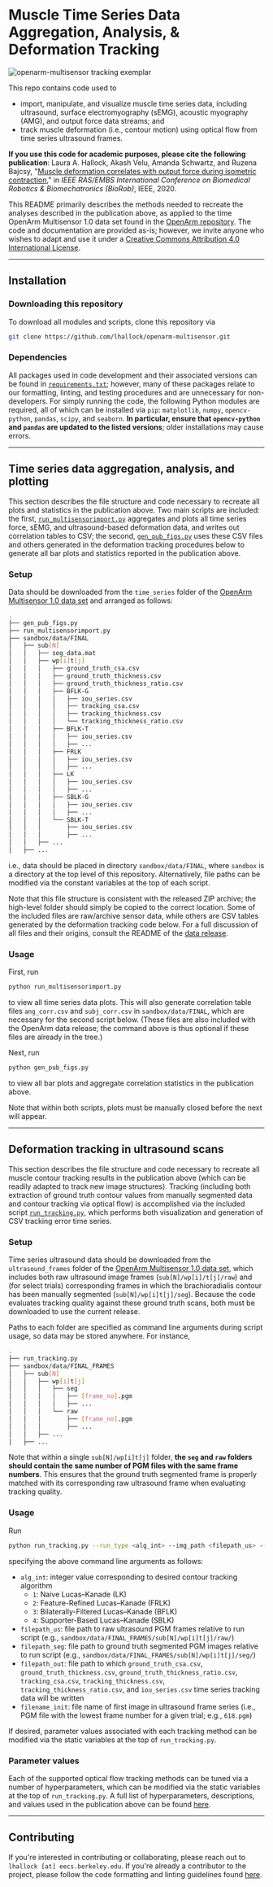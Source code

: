 # Muscle Time Series Data Aggregation, Analysis, & Deformation Tracking

![openarm-multisensor tracking exemplar](https://people.eecs.berkeley.edu/~lhallock/publication/hallock2020biorob/featured.png)

This repo contains code used to 
- import, manipulate, and visualize muscle time series data, including ultrasound, surface electromyography (sEMG), acoustic myography (AMG), and output force data streams; and
- track muscle deformation (i.e., contour motion) using optical flow from time series ultrasound frames.

**If you use this code for academic purposes, please cite the following publication**: Laura A. Hallock, Akash Velu, Amanda Schwartz, and Ruzena Bajcsy, "[Muscle deformation correlates with output force during isometric contraction](https://people.eecs.berkeley.edu/~lhallock/publication/hallock2020biorob/)," in _IEEE RAS/EMBS International Conference on Biomedical Robotics & Biomechatronics (BioRob)_, IEEE, 2020.

This README primarily describes the methods needed to recreate the analyses described in the publication above, as applied to the time OpenArm Multisensor 1.0 data set found in the [OpenArm repository](https://simtk.org/frs/?group_id=1617). The code and documentation are provided as-is; however, we invite anyone who wishes to adapt and use it under a [Creative Commons Attribution 4.0 International License](https://creativecommons.org/licenses/by/4.0/).

---

## Installation

### Downloading this repository

To download all modules and scripts, clone this repository via

```bash
git clone https://github.com/lhallock/openarm-multisensor.git
```

### Dependencies

All packages used in code development and their associated versions can be found in [`requirements.txt`](requirements.txt); however, many of these packages relate to our formatting, linting, and testing procedures and are unnecessary for non-developers. For simply running the code, the following Python modules are required, all of which can be installed via `pip`: `matplotlib`, `numpy`, `opencv-python`, `pandas`, `scipy`, and `seaborn`. **In particular, ensure that `opencv-python` and `pandas` are updated to the listed versions**; older installations may cause errors.

---

## Time series data aggregation, analysis, and plotting

This section describes the file structure and code necessary to recreate all plots and statistics in the publication above. Two main scripts are included: the first, [`run_multisensorimport.py`](run_multisensorimport.py) aggregates and plots all time series force, sEMG, and ultrasound-based deformation data, and writes out correlation tables to CSV; the second, [`gen_pub_figs.py`](gen_pub_figs.py) uses these CSV files and others generated in the deformation tracking procedures below to generate all bar plots and statistics reported in the publication above.

### Setup

Data should be downloaded from the `time_series` folder of the [OpenArm Multisensor 1.0 data set](https://simtk.org/frs/?group_id=1617) and arranged as follows:

```bash
.
├── gen_pub_figs.py
├── run_multisensorimport.py
├── sandbox/data/FINAL
│   ├── sub[N]
│   │   ├── seg_data.mat
│   │   ├── wp[i]t[j]
│   │   │   ├── ground_truth_csa.csv
│   │   │   ├── ground_truth_thickness.csv
│   │   │   ├── ground_truth_thickness_ratio.csv
│   │   │   ├── BFLK-G
│   │   │   │   ├── iou_series.csv
│   │   │   │   ├── tracking_csa.csv
│   │   │   │   ├── tracking_thickness.csv
│   │   │   │   └── tracking_thickness_ratio.csv
│   │   │   ├── BFLK-T
│   │   │   │   ├── iou_series.csv
│   │   │   │   ├── ...
│   │   │   ├── FRLK
│   │   │   │   ├── iou_series.csv
│   │   │   │   ├── ...
│   │   │   ├── LK
│   │   │   │   ├── iou_series.csv
│   │   │   │   ├── ...
│   │   │   ├── SBLK-G
│   │   │   │   ├── iou_series.csv
│   │   │   │   ├── ...
│   │   │   └── SBLK-T
│   │   │       ├── iou_series.csv
│   │   │       ├── ...
│   │   ├── ...
│   ├── ...

```

i.e., data should be placed in directory `sandbox/data/FINAL`, where `sandbox` is a directory at the top level of this repository. Alternatively, file paths can be modified via the constant variables at the top of each script.

Note that this file structure is consistent with the released ZIP archive; the high-level folder should simply be copied to the correct location. Some of the included files are raw/archive sensor data, while others are CSV tables generated by the deformation tracking code below. For a full discussion of all files and their origins, consult the README of the [data release](https://simtk.org/frs/?group_id=1617).

### Usage

First, run

```bash
python run_multisensorimport.py
```

to view all time series data plots. This will also generate correlation table files `ang_corr.csv` and `subj_corr.csv` in `sandbox/data/FINAL`, which are necessary for the second script below. (These files are also included with the OpenArm data release; the command above is thus optional if these files are already in the tree.)

Next, run

```bash
python gen_pub_figs.py
```

to view all bar plots and aggregate correlation statistics in the publication above.

Note that within both scripts, plots must be manually closed before the next will appear.

---

## Deformation tracking in ultrasound scans

This section describes the file structure and code necessary to recreate all muscle contour tracking results in the publication above (which can be readily adapted to track new image structures). Tracking (including both extraction of ground truth contour values from manually segmented data and contour tracking via optical flow) is accomplished via the included script [`run_tracking.py`](run_tracking.py), which performs both visualization and generation of CSV tracking error time series.

### Setup

Time series ultrasound data should be downloaded from the `ultrasound_frames` folder of the [OpenArm Multisensor 1.0 data set](https://simtk.org/frs/?group_id=1617), which includes both raw ultrasound image frames (`sub[N]/wp[i]/t[j]/raw`) and (for select trials) corresponding frames in which the brachioradialis contour has been manually segmented (`sub[N]/wp[i]t[j]/seg`). Because the code evaluates tracking quality against these ground truth scans, both must be downloaded to use the current release.

Paths to each folder are specified as command line arguments during script usage, so data may be stored anywhere. For instance,

```bash
.
├── run_tracking.py
├── sandbox/data/FINAL_FRAMES
│   ├── sub[N]
│   │   ├── wp[i]t[j]
│   │   │   ├── seg
│   │   │   │   ├── [frame_no].pgm
│   │   │   │   ├── ...
│   │   │   └── raw
│   │   │       ├── [frame_no].pgm
│   │   │       ├── ...
│   │   ├── ...
│   ├── ...
```

Note that within a single `sub[N]/wp[i]t[j]` folder, **the `seg` and `raw` folders should contain the same number of PGM files with the same frame numbers**. This ensures that the ground truth segmented frame is properly matched with its corresponding raw ultrasound frame when evaluating tracking quality.

### Usage

Run

```bash
python run_tracking.py --run_type <alg_int> --img_path <filepath_us> --seg_path <filepath_seg> --out_path <filepath_out> --init_img <filename_init>
```

specifying the above command line arguments as follows:

- `alg_int`: integer value corresponding to desired contour tracking algorithm
  - `1`: Naive Lucas&ndash;Kanade (LK)
  - `2`: Feature-Refined Lucas&ndash;Kanade (FRLK)
  - `3`: Bilaterally-Filtered Lucas&ndash;Kanade (BFLK)
  - `4`: Supporter-Based Lucas&ndash;Kanade (SBLK)
- `filepath_us`: file path to raw ultrasound PGM frames relative to run script (e.g., `sandbox/data/FINAL_FRAMES/sub[N]/wp[i]t[j]/raw/`)
- `filepath_seg`: file path to ground truth segmented PGM images relative to run script (e.g., `sandbox/data/FINAL_FRAMES/sub[N]/wp[i]t[j]/seg/`)
- `filepath_out`: file path to which `ground_truth_csa.csv`, `ground_truth_thickness.csv`, `ground_truth_thickness_ratio.csv`, `tracking_csa.csv`, `tracking_thickness.csv`, `tracking_thickness_ratio.csv`, and `iou_series.csv` time series tracking data will be written
- `filename_init`: file name of first image in ultrasound frame series (i.e., PGM file with the lowest frame number for a given trial; e.g., `618.pgm`)

If desired, parameter values associated with each tracking method can be modified via the static variables at the top of `run_tracking.py`.

### Parameter values

Each of the supported optical flow tracking methods can be tuned via a number of hyperparameters, which can be modified via the static variables at the top of `run_tracking.py`. A full list of hyperparameters, descriptions, and values used in the publication above can be found [here](params.md).

---

## Contributing

If you're interested in contributing or collaborating, please reach out to `lhallock [at] eecs.berkeley.edu`. If you're already a contributor to the project, please follow the code formatting and linting guidelines found [here](README_DEV.md).


